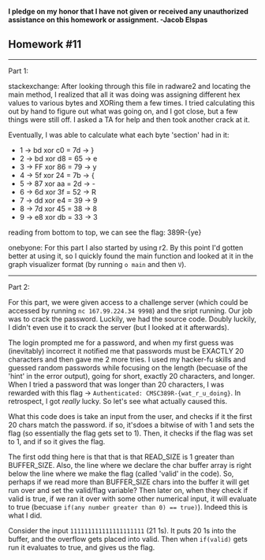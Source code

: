 <b>I pledge on my honor that I have not given or received any unauthorized assistance on this homework or assignment. -Jacob Elspas</b>

<h2>Homework #11</h2>
  
---
Part 1:

stackexchange: After looking through this file in radware2 and locating the main method, I realized that all it was doing was assigning different hex values to various bytes and XORing them a few times. I tried calculating this out by hand to figure out what was going on, and I got close, but a few things were still off. I asked a TA for help and then took another crack at it. 

Eventually, I was able to calculate what each byte 'section' had in it:

- 1 -> bd xor c0 = 7d -> }
- 2 -> bd xor d8 = 65 -> e
- 3 -> FF xor 86 = 79 -> y
- 4 -> 5f xor 24 = 7b -> {
- 5 -> 87 xor aa = 2d -> -
- 6 -> 6d xor 3f = 52 -> R
- 7 -> dd xor e4 = 39 -> 9
- 8 -> 7d xor 45 = 38 -> 8
- 9 -> e8 xor db = 33 -> 3

reading from bottom to top, we can see the flag: 389R-{ye}

onebyone: For this part I also started by using r2. By this point I'd gotten better at using it, so I quickly found the main function and looked at it in the graph visualizer format (by running  `o main` and then `V`).


---
Part 2:

For this part, we were given access to a challenge server (which could be accessed by running `nc 167.99.224.34 9998`) and the sript running. Our job was to crack the password. Luckily, we had the source code. Doubly luckily, I didn't even use it to crack the server (but I looked at it afterwards).

The login prompted me for a password, and when my first guess was (inevitably) incorrect it notified me that passwords must be EXACTLY 20 characters and then gave me 2 more tries. I used my hacker-fu skills and guessed random passwords while focusing on the length (becuase of the 'hint' in the error output), going for short, exactly 20 characters, and longer. When I tried a password that was longer than 20 characters, I was rewarded with this flag -> `Authenticated: CMSC389R-{wat_r_u_doing}`. In retrospect, I got <i> really </i> lucky. So let's see what actually caused this.

What this code does is take an input from the user, and checks if it the first 20 chars match the password. if so, it'sdoes a bitwise of with 1 and sets the flag (so essentially the flag gets set to 1). Then, it checks if the flag was set to 1, and if so it gives the flag. 

The first odd thing here is that that is that READ_SIZE is 1 greater than BUFFER_SIZE. Also, the line where we declare the char buffer array is right below the line where we make the flag (called 'valid' in the code). So, perhaps if we read more than BUFFER_SIZE chars into the buffer it will get run over and set the valid/flag variable? Then later on, when they check if valid is true, if we ran it over with some other numerical input, it will evaluate to true (becuase `if(any number greater than 0) == true)`). Indeed this is what I did.

Consider the input `111111111111111111111` (21 1s). It puts 20 1s into the buffer, and the overflow gets placed into valid. Then when `if(valid)` gets run it evaluates to true, and gives us the flag. 
